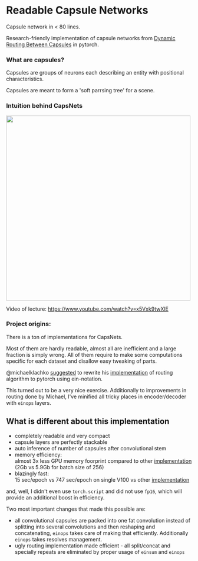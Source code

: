 # Readable Capsule Networks

Capsule network in < 80 lines.

Research-friendly implementation of capsule networks from [Dynamic Routing Between Capsules](https://papers.nips.cc/paper/6975-dynamic-routing-between-capsules.pdf)
in pytorch.



### What are capsules?

Capsules are groups of neurons each describing an entity with positional characteristics. 

Capsules are meant to form a 'soft parrsing tree' for a scene.


### Intuition behind CapsNets

<a href='https://www.youtube.com/watch?v=x5Vxk9twXlE'>
<img src='http://arogozhnikov.github.io/images/etc/hinton_explains_capsnets.png' width=500 />
</a>

Video of lecture: <https://www.youtube.com/watch?v=x5Vxk9twXlE>

### Project origins:

There is a ton of implementations for CapsNets. 

Most of them are hardly readable, almost all are inefficient and a large fraction is simply wrong.
All of them require to make some computations specific for each dataset and disallow easy tweaking of parts.   

@michaelklachko [suggested](https://github.com/arogozhnikov/einops/issues/53)
to rewrite 
his [implementation](https://github.com/michaelklachko/CapsNet/blob/master/capsnet_cifar.py#L68-L91) 
of routing algorithm to pytorch using ein-notation.

This turned out to be a very nice exercise. 
Additionally to improvements in routing done by Michael, 
I've minified all tricky places in encoder/decoder with `einops` layers.   


## What is different about this implementation

- completely readable and very compact
- capsule layers are perfectly stackable
- auto inference of number of capsules after convolutional stem
- memory efficiency: <br />
  almost 3x less GPU memory foorprint compared to other [implementation](https://github.com/cedrickchee/capsule-net-pytorch) (2Gb vs 5.9Gb for batch size of 256)
- blazingly fast: <br />
  15 sec/epoch vs 747 sec/epoch on single V100 vs other [implementation](https://github.com/cedrickchee/capsule-net-pytorch)

and, well, I didn't even use `torch.script` and did not use `fp16`, which will provide an additional boost in efficiency.


Two most important changes that made this possible are:

- all convolutional capsules are packed into one fat convolution instead of splitting into several convolutions and then reshaping and concatenating, 
  `einops` takes care of making that efficiently. Additionally `einops` takes resolves management.
- ugly routing implementation made efficient - all split/concat and specially repeats are eliminated by proper usage of `einsum` and `einops`


